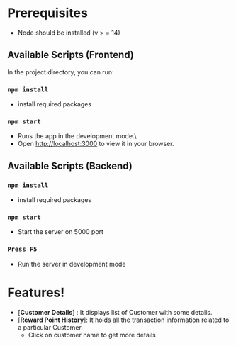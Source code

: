 # Prerequisites
- Node should be installed (v > = 14)

## Available Scripts (Frontend)

In the project directory, you can run:

### `npm install`
- install required packages

### `npm start`
- Runs the app in the development mode.\
- Open [http://localhost:3000](http://localhost:3000) to view it in your browser.


## Available Scripts (Backend)

### `npm install`
- install required packages

### `npm start`
- Start the server on 5000 port

### `Press F5`
- Run the server in development mode


# Features!

* [**Customer Details**] :  It displays list of Customer with some details.
* [**Reward Point History**]:  It holds all the transaction information related to a particular Customer.
    * Click on customer name to get more details